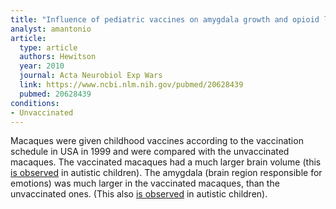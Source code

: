 ```yaml
---
title: "Influence of pediatric vaccines on amygdala growth and opioid ligand binding in rhesus macaque infants: A pilot study"
analyst: amantonio
article:
  type: article
  authors: Hewitson
  year: 2010
  journal: Acta Neurobiol Exp Wars
  link: https://www.ncbi.nlm.nih.gov/pubmed/20628439
  pubmed: 20628439
conditions:
- Unvaccinated
---
```


Macaques were given childhood vaccines according to the vaccination schedule in USA in 1999 and were compared with the unvaccinated macaques.
The vaccinated macaques had a much larger brain volume (this [is observed](http://www.nature.com/nature/journal/v542/n7641/full/nature21369.html) in autistic children).
The amygdala (brain region responsible for emotions) was much larger in the vaccinated macaques, than the unvaccinated ones. (This also [is observed](https://www.ncbi.nlm.nih.gov/pubmed/15254095) in autistic children).
